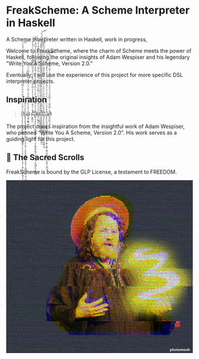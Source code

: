 # FreakScheme: A Scheme Interpreter in Haskell


A Scheme interpreter written in Haskell, work in progress,

Welcome to FreakScheme, where the charm of Scheme meets the power of Haskell,
following the original insights of Adam Wespiser and his legendary "Write You A
Scheme, Version 2.0."


Eventually, I will use the experience of this project for more specific DSL interpreter projects.



## Inspiration

> F̴̡̨̧̨̢̧̧̧̨̛̥͇̪͖̼̻̗̣͉̬̳͙͖̗̳̤̖͕̙͕̩̘̗̬̜͈̝̩͈̜̗͓̬͕̦̰̞̦̱͈͔̱̟̺̘̟̣̙̩͎͔͚̩̬̮̝̼͔̗̪̳̤̞͕̲̤̥̞͇̪̩̗̱̤͖̠̲͕͈̳̫̖͙̲̙̫͈͉͙͕̜͚̝̰͉͕̳͈̬͈͉͈̟̝̯̱̬̪͌́̈́̅̓̓͐̏̉̈́͛͆͐͋͛̋̓̿͆́͊͐͑͐̀͊̆̄̃͋̉͛̽̅̌̽̂̋͒́͌̑̃̉̅̊̈́̐̌͗̕̕̕͜͠͠͝͝ͅͅè̴̢̢̢̧̢̢̧̧̢̢̡͖̙͍̮̙̯̯̖̠̭̝͕̠̞̼͉̠̠̭̗͈̯̭̱̮̖̫̤̲̣̯͙̭͔̜͈̤̻͓̬̞̪͉̺̣̜̭͈̗̞̟̟̫͉͈̼̘̺̲͈̥͚̜̪̟̠͙̳͍̣̙̰͍̯̭͕̠̘͔͎̦̦͕̪̫̏̈̄̌͑̑̉̄̃͑̾̚̕̕͜͜͝͠ͅͅͅę̵̛͚͎̼̲͇̣͇̆̄̓̒̃̒̆̏̑̀̓́̍͂́̄̈̒͑͆̓̓̈́̈́́͒̂̾́̐̏͆̽̔̈́́̕̚͘͝͝͝͝
> F̶̛̛͙͍͇͍̼̽̐̇́̈́͊͛̑̈̅́͆̐́̀̇̽̓̄̿̀̋̎̌̒̊̄̄͐̉͆́͛͂͛̑͆͂̃͒̋͌̈́͌͆̈́̓̇͗͐́̑̽̀͊͗̍͘̚̚̚̚͝͝e̸̢̢̡̧̡̨̢̛͓͎̥͖̪͔̻̘̙̗̻̻͕̹̠̖̠͓̳̞̬̯̦͇͔̹͖̱̖̲͉͍͕̙̺̫̻̙̭͕̭̠͇̺̿̊̉̍̂̔͌͛̅̊̉́̈́͋̒̀̀͆̉̐͊͌̑͂̉̂̃͛̆͗͊̌̑̄́͌̔̈́̃̔̓̑͗̐̑͒̾͒͆͌̍̇̿̚̚̕͘̚̕ȩ̷̛̛̜̺̻̞̲̾̇͒̾̇̓̆́̈́̅̒̉̓̈́̿̐̉̍͒̏̏͛̈́̿́̍̔̅̀͋͂̈́͛͊̅͐̈́͛̀͂̍͒̌͊̀̌̄̍̇̆̀̚͝l̶̛̞͎̩̪͚̬̙̪̰͇͖̜͉͔̖͑͊̊̐̄̒͆̉̍̀͐̒̃̇̊̋̎̓̓͂̄͂̎͗̇͑͆̐̈́̃̉̆́̐͂̑͋͑́̀̅̑̈̒̂̓̇́̌̈́́̉͝͝l̵̡̛̮̮̪͕͎̺͎̝̪̝͚̖̮̜̰͉̣͖͙̬̪̩̻̼̈́̇̐̿̅̉̓̄̐̇̔̑̅̈́̇̂̾̔̾̀̀̏̽̈́̊̈́́̐͌̊̑̊̃́̂̓̄̐̊̐̉̈̄̍̏̍͗͂͆̌̑͋̄̾͆̍̓̏̈̚̕̕̚͘̚̚͝͝ę̷̡͓̟̱͓̞̬̫̭̲̼͈̣̦̫̤̼̬̹͉̻̘̙̱̗̻͍̰̂̏̂̅̆̋͐̈́̽̌̈́̽͆̍͒̈́̔͋̾̈́͂́̔̈́̈́̿̋̐̐͌͗̂̎̀͆͛̈́̇̓̉̍̈͑̔̃̈̐̀̑̊͐̒͘͘͘̚̚̚͜͝ḁ̵̢̢̨̡̡̡̢̭̲̻͖̮͇͓͉͔̹̟̤̱̗̣͖̙̘̼̭̹͔̳̠͚̝̳͖̪̪͕͍͖̘͎̤̪̭͙̔̽͂̓̑̋̾̾͐̉̑͐̓͒̈́̍̋͑̉̐̄̀͆̓̍͑͛͛͐͋́̍̄̀͊̔̂̇̑̀̆͑́͐́̚̕͘̕͠͠͝e̵̛̛̛͈̭͈̺̬̜̱̬͋̌̍̿͂̋͊́̈̔̋͆̅̐̆̈́̀̾̋̄͒̀̉͒̓́̓͗͋̀͐̄͂̋̿̏̿̾̑̈́́͆̈͘͘̕̚͘̚͠͠͝͝
>
>

The project draws inspiration from the insightful work of Adam Wespiser, who penned "Write You A Scheme, Version 2.0". His work serves as a guiding light for this project.

## 📜 The Sacred Scrolls

FreakScheme is bound by the GLP License, a testament to FREEDOM.

![alt text](whatever/s3.jpg) 

